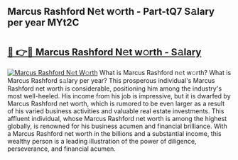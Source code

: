 ## Marcus Rashford N𝚎t w𝚘rth - Part-tQ7 S𝚊lary per year MYt2C

# <h2><a href="http://gc343ri.nevu.top/?p=Marcus+Rashford">🔗 👉🔴 Marcus Rashford N𝚎t w𝚘rth - S𝚊lary</a></h2>

[![Marcus Rashford N𝚎t W𝚘rth](https://i.imgur.com/Oavwk0R.jpeg)](http://gc343ri.nevu.top/?p=Marcus+Rashford)
What is Marcus Rashford n𝚎t w𝚘rth? What is Marcus Rashford s𝚊lary per year?
This prosperous individual's Marcus Rashford net worth is considerable, positioning him among the industry's most well-heeled. His income from his job is impressive, but it is dwarfed by Marcus Rashford net worth, which is rumored to be even larger as a result of his varied business activities and valuable real estate investments. This affluent individual, whose Marcus Rashford net worth is among the highest globally, is renowned for his business acumen and financial brilliance. With a Marcus Rashford net worth in the billions and a substantial income, this wealthy person is a leading illustration of the power of diligence, perseverance, and financial acumen.
